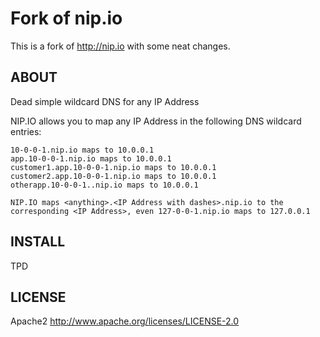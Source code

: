 # Fork of nip.io

This is a fork of http://nip.io with some neat changes.

## ABOUT

Dead simple wildcard DNS for any IP Address

NIP.IO allows you to map any IP Address in the following DNS wildcard entries:

~~~
10-0-0-1.nip.io maps to 10.0.0.1
app.10-0-0-1.nip.io maps to 10.0.0.1
customer1.app.10-0-0-1.nip.io maps to 10.0.0.1
customer2.app.10-0-0-1.nip.io maps to 10.0.0.1
otherapp.10-0-0-1..nip.io maps to 10.0.0.1

NIP.IO maps <anything>.<IP Address with dashes>.nip.io to the corresponding <IP Address>, even 127-0-0-1.nip.io maps to 127.0.0.1
~~~

## INSTALL

TPD

## LICENSE

Apache2 http://www.apache.org/licenses/LICENSE-2.0
